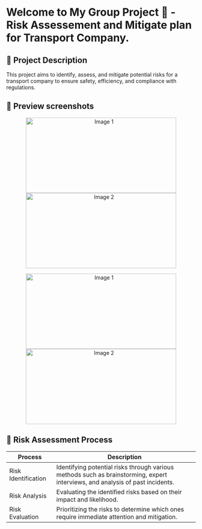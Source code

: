 # Welcome to My Group Project 👋 - Risk Assessement and Mitigate plan for Transport Company.

## :large_blue_diamond: Project Description
This project aims to identify, assess, and mitigate potential risks for a transport company to ensure safety, efficiency, and compliance with regulations.

## :large_blue_diamond: Preview screenshots
<p align="center">
  <img src="https://github.com/quydinh2363/risk_assessment_and_mitigate_plan_for_transport_company/blob/main/images/image1.png" alt="Image 1" width="400" height="200" />
  <img src="https://github.com/quydinh2363/risk_assessment_and_mitigate_plan_for_transport_company/blob/main/images/image2.png" alt="Image 2" width="400" height="200" />
</p>
<p align="center">
  <img src="https://github.com/quydinh2363/risk_assessment_and_mitigate_plan_for_transport_company/blob/main/HEATMAP.png" alt="Image 1" width="400" height="200" />
  <img src="https://github.com/quydinh2363/risk_assessment_and_mitigate_plan_for_transport_company/blob/main/MINDMAP%20OVERVIEW.png" alt="Image 2" width="400" height="200" />
</p>

## :large_blue_diamond: Risk Assessment Process
| Process                   | Description                                                                                  |
|-------------------------|----------------------------------------------------------------------------------------------|
| Risk Identification     | Identifying potential risks through various methods such as brainstorming, expert interviews, and analysis of past incidents. |
| Risk Analysis           | Evaluating the identified risks based on their impact and likelihood.                         |
| Risk Evaluation        | Prioritizing the risks to determine which ones require immediate attention and mitigation.    |








